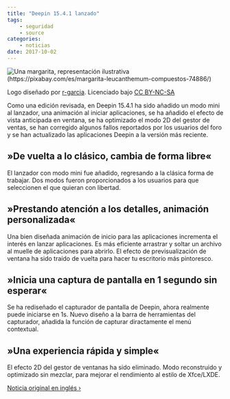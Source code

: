 ```yaml
---
title: "Deepin 15.4.1 lanzado"
tags:
    - seguridad
    - source
categories:
    - noticias
date: 2017-10-02
---
```


<img src="{{ site.urlimg }}deepin_1541-title.jpg" alt="Una margarita, representación ilustrativa (https://pixabay.com/es/margarita-leucanthemum-compuestos-74886/)"></img>

Logo diseñado por [r-garcia](https://github.com/r-garciag). Licenciado bajo [CC BY-NC-SA](http://www.creativecommons.org/licenses/by-nc-sa/4.0/)

Como una edición revisada, en Deepin 15.4.1 ha sido añadido un modo mini al lanzador, una animación al iniciar aplicaciones, se ha añadido el efecto de vista anticipada en ventana, se ha optimizado el modo 2D del gestor de ventas, se han corregido algunos fallos reportados por los usuarios del foro y se han actualizado las aplicaciones Deepin a la versión más reciente.

## »De vuelta a lo clásico, cambia de forma libre«

El lanzador con modo mini fue añadido, regresando a la clásica forma de trabajar. Dos modos fueron proporcionados a los usuarios para que seleccionen el que quieran con libertad.

## »Prestando atención a los detalles, animación personalizada«

Una bien diseñada animación de inicio para las aplicaciones incrementa el interés en lanzar aplicaciones. Es más eficiente arrastrar y soltar un archivo al muelle de aplicaciones para abrirlo. El efecto de previsualización de ventana ha sido traído de vuelta para hacer tu escritorio más pintoresco.

## »Inicia una captura de pantalla en 1 segundo sin esperar«

Se ha rediseñado el capturador de pantalla de Deepin, ahora realmente puede iniciarse en 1s. Nuevo diseño a la barra de herramientas del capturador, añadida la función de capturar diractamente el menú contextual.

## »Una experiencia rápida y simple«

El efecto 2D del gestor de ventanas ha sido eliminado. Modo reconstruido y optimizado sin mezclar, para mejorar el rendimiento al estilo de Xfce/LXDE.

[Noticia original en inglés ›](https://www.deepin.org/en/2017/07/21/deepin-15-4-1-released/)
